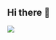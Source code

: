 ## Hi there 👋
<img src="https://github-readme-stats.vercel.app/api/top-langs/?username=Dunvantkai"/>
<style>
  .centre {
  position: absolute;
  top: 50%;
  left: 50%;
  }
</style>
<!--
**Dunvantkai/Dunvantkai** is a ✨ _special_ ✨ repository because its `README.md` (this file) appears on your GitHub profile.

Here are some ideas to get you started:

- 🔭 I’m currently working on ...
- 🌱 I’m currently learning ...
- 👯 I’m looking to collaborate on ...
- 🤔 I’m looking for help with ...
- 💬 Ask me about ...
- 📫 How to reach me: ...
- 😄 Pronouns: ...
- ⚡ Fun fact: ...
-->
